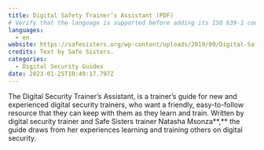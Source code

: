 ```yaml
---
title: Digital Safety Trainer’s Assistant (PDF)
# Verify that the language is supported before adding its ISO 639-1 code here. without the country code, i.e. ms instead of ms_MY.
languages:
  - en
website: https://safesisters.org/wp-content/uploads/2019/09/Digital-Safety-Trainers-Assistant-smaller.pdf
credits: Text by Safe Sisters.
categories:
  - Digital Security Guides
date: 2023-01-25T10:49:17.797Z
---
```

The Digital Security Trainer’s Assistant, is a trainer’s guide for new and experienced digital security trainers, who want a friendly, easy-to-follow resource that they can keep with them as they learn and train. Written by digital security trainer and Safe Sisters trainer Natasha Msonza**,** the guide draws from her experiences learning and training others on digital security.